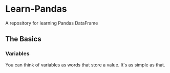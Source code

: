 # Learn-Pandas
A repository for learning Pandas DataFrame

## The Basics
### Variables
You can think of variables as words that store a value. It's as simple as that.
